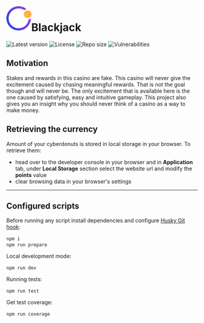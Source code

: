 <img align="left" height="64" src="./public/logo.png">

# Blackjack

![Latest version](https://img.shields.io/github/package-json/v/LucasHazardous/OpenSourceCasino?color=FFCF40&style=flat-square) ![License](https://img.shields.io/github/license/LucasHazardous/OpenSourceCasino?color=36D399&style=flat-square) ![Repo size](https://img.shields.io/github/repo-size/LucasHazardous/OpenSourceCasino?color=6184D8&style=flat-square) ![Vulnerabilities](https://img.shields.io/snyk/vulnerabilities/github/LucasHazardous/OpenSourceCasino?color=F87272&style=flat-square)

## Motivation

Stakes and rewards in this casino are fake. This casino will never give the excitement caused by chasing meaningful rewards. That is not the goal though and will never be. The only excitement that is available here is the one caused by satisfying, easy and intuitive gameplay. This project also gives you an insight why you should never think of a casino as a way to make money.

## Retrieving the currency

Amount of your cyberdonuts is stored in local storage in your browser. To retrieve them:

- head over to the developer console in your browser and in **Application** tab, under **Local Storage** section select the website url and modify the **points** value
- clear browsing data in your browser's settings

---

## Configured scripts

Before running any script install dependencies and configure [Husky Git hook](https://typicode.github.io/husky/#/):

```
npm i
npm run prepare
```

Local development mode:

```
npm run dev
```

Running tests:

```
npm run test
```

Get test coverage:

```
npm run coverage
```
